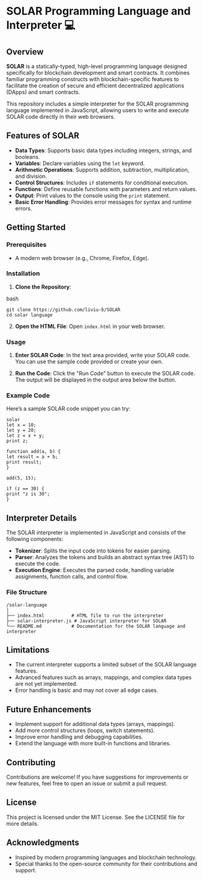 # SOLAR Programming Language and Interpreter :computer:

## Overview

**SOLAR** is a statically-typed, high-level programming language designed specifically for blockchain development and smart contracts. It combines familiar programming constructs with blockchain-specific features to facilitate the creation of secure and efficient decentralized applications (DApps) and smart contracts.

This repository includes a simple interpreter for the SOLAR programming language implemented in JavaScript, allowing users to write and execute SOLAR code directly in their web browsers.

## Features of SOLAR

- **Data Types**: Supports basic data types including integers, strings, and booleans.
- **Variables**: Declare variables using the `let` keyword.
- **Arithmetic Operations**: Supports addition, subtraction, multiplication, and division.
- **Control Structures**: Includes `if` statements for conditional execution.
- **Functions**: Define reusable functions with parameters and return values.
- **Output**: Print values to the console using the `print` statement.
- **Basic Error Handling**: Provides error messages for syntax and runtime errors.

## Getting Started

### Prerequisites

- A modern web browser (e.g., Chrome, Firefox, Edge).

### Installation

1. **Clone the Repository**: 

bash
```
git clone https://github.com/liviu-b/SOLAR
cd solar language
```
2. **Open the HTML File**: 
 Open `index.html` in your web browser.

### Usage

1. **Enter SOLAR Code**: In the text area provided, write your SOLAR code. You can use the sample code provided or create your own.

2. **Run the Code**: Click the "Run Code" button to execute the SOLAR code. The output will be displayed in the output area below the button.

### Example Code

Here’s a sample SOLAR code snippet you can try:

```
solar
let x = 10;
let y = 20;
let z = x + y;
print z;

function add(a, b) {
let result = a + b;
print result;
}

add(5, 15);

if (z == 30) {
print "z is 30";
}
```

## Interpreter Details

The SOLAR interpreter is implemented in JavaScript and consists of the following components:

- **Tokenizer**: Splits the input code into tokens for easier parsing.
- **Parser**: Analyzes the tokens and builds an abstract syntax tree (AST) to execute the code.
- **Execution Engine**: Executes the parsed code, handling variable assignments, function calls, and control flow.

### File Structure
```
/solar-language
│
├── index.html          # HTML file to run the interpreter
├── solar-interpreter.js # JavaScript interpreter for SOLAR
└── README.md           # Documentation for the SOLAR language and interpreter
```

## Limitations

- The current interpreter supports a limited subset of the SOLAR language features.
- Advanced features such as arrays, mappings, and complex data types are not yet implemented.
- Error handling is basic and may not cover all edge cases.

## Future Enhancements

- Implement support for additional data types (arrays, mappings).
- Add more control structures (loops, switch statements).
- Improve error handling and debugging capabilities.
- Extend the language with more built-in functions and libraries.

## Contributing

Contributions are welcome! If you have suggestions for improvements or new features, feel free to open an issue or submit a pull request.

## License

This project is licensed under the MIT License. See the LICENSE file for more details.

## Acknowledgments

- Inspired by modern programming languages and blockchain technology.
- Special thanks to the open-source community for their contributions and support.
